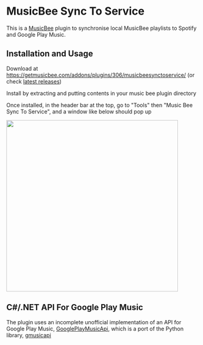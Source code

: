 MusicBee Sync To Service
======================================

This is a [MusicBee](http://getmusicbee.com) plugin to synchronise local MusicBee playlists to Spotify and Google Play Music.

Installation and Usage
---------------------------------
Download at https://getmusicbee.com/addons/plugins/306/musicbeesynctoservice/ (or check [latest releases](https://github.com/mitchhymel/MusicBeeSyncToService/releases))

Install by extracting and putting contents in your music bee plugin directory

Once installed, in the header bar at the top, go to "Tools" then "Music Bee Sync To Service", and a window like below should pop up

<img src="https://github.com/mitchhymel/MusicBeeSyncToService/blob/master/Screenshot.png" height=450 >

C#/.NET API For Google Play Music
----------------------------------

The plugin uses an incomplete unofficial implementation of an API for Google Play Music, [GooglePlayMusicApi](https://github.com/mitchhymel/GooglePlayMusicAPI), which is a port of the Python library, [gmusicapi](https://github.com/simon-weber/Unofficial-Google-Music-API)

